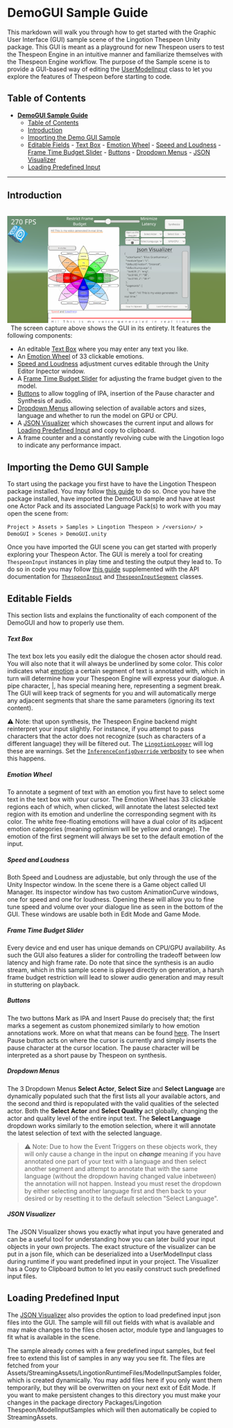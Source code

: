 # **DemoGUI Sample Guide**
This markdown will walk you through how to get started with the Graphic User Interface (GUI) sample scene of the Lingotion Thespeon Unity package. This GUI is meant as a playground for new Thespeon users to test the Thespeon Engine in an intuitive manner and familiarize themselves with the Thespeon Engine workflow. The purpose of the Sample scene is to provide a GUI-based way of editing the [UserModelInput](./api/Lingotion_Thespeon_API.md#class-usermodelinput) class to let you explore the features of Thespeon before starting to code.
## Table of Contents
- [**DemoGUI Sample Guide**](#demogui-sample-guide)
  - [Table of Contents](#table-of-contents)
  - [Introduction](#introduction)
  - [Importing the Demo GUI Sample](#importing-the-demo-gui-sample)
  - [Editable Fields](#editable-fields)
        - [Text Box](#text-box)
        - [Emotion Wheel](#emotion-wheel)
        - [Speed and Loudness](#speed-and-loudness)
        - [Frame Time Budget Slider](#frame-time-budget-slider)
        - [Buttons](#buttons)
        - [Dropdown Menus](#dropdown-menus)
        - [JSON Visualizer](#json-visualizer)
  - [Loading Predefined Input](#loading-predefined-input)

---
## Introduction
  ![Alt text](./data/GUI.png?raw=true "GUI")
  The screen capture above shows the GUI in its entirety. It features the following components:
  - An editable [Text Box](#text-box) where you may enter any text you like.
  - An [Emotion Wheel](#emotion-wheel) of 33 clickable emotions.
  - [Speed and Loudness](#speed-and-loudness) adjustment curves editable through the Unity Editor Inpector window.
  - A [Frame Time Budget Slider](#frame-time-budget-slider) for adjusting the frame budget given to the model.
  - [Buttons](#buttons) to allow toggling of IPA, insertion of the Pause character and Synthesis of audio.
  - [Dropdown Menus](#dropdown-menus) allowing selection of available actors and sizes, language and whether to run the model on GPU or CPU.
  - A [JSON Visualizer](#json-visualizer) which showcases the current input and allows for [Loading Predefined Input](#loading-predefined-input) and copy to clipboard.
  - A frame counter and a constantly revolving cube with the Lingotion logo to indicate any performance impact.
  

## Importing the Demo GUI Sample

To start using the package you first have to have the Lingotion Thespeon package installed. You may follow [this guide](./get-started-unity.md) to do so. Once you have the package installed, have imported the DemoGUI sample and have at least one Actor Pack and its associated Language Pack(s) to work with you may open the scene from:

   ```
   Project > Assets > Samples > Lingotion Thespeon > /<version>/ > DemoGUI > Scenes > DemoGUI.unity
   ```

Once you have imported the GUI scene you can get started with properly exploring your Thespeon Actor. The GUI is merely a tool for creating `ThespeonInput` instances in play time and testing the output they lead to. To do so in code you may follow [this guide](./how-to-control-thespeon.md) supplemented with the API documentation for [`ThespeonInput`](./api/Public%20API/Lingotion_Thespeon_Inputs.md#class-thespeoninput) and [`ThespeonInputSegment`](./api/Public%20API/Lingotion_Thespeon_Inputs.md#class-thespeoninputsegment) classes.

## Editable Fields
This section lists and explains the functionality of each component of the DemoGUI and how to properly use them.

##### Text Box
The text box lets you easily edit the dialogue the chosen actor should read. You will also note that it will always be underlined by some color. This color indicates what [emotion](#emotion-wheel) a certain segment of text is annotated with, which in turn will determine how your Thespeon Engine will express your dialogue. A pipe character, |, has special meaning here, representing a segment break. The GUI will keep track of segments for you and will automatically merge any adjacent segments that share the same parameters (ignoring its text content). 

⚠️ Note: that upon synthesis, the Thespeon Engine backend might reinterpret your input slightly. For instance, if you attempt to pass characters that the actor does not recognize (such as characters of a different language) they will be filtered out. The [`LingotionLogger`](./api/Public%20API/Lingotion_Thespeon_Core.md) will log these are warnings. Set the [`InferenceConfigOverride` verbosity](./thespeon-configuration.md#-verbosity-verbositylevel) to see when this happens.

##### Emotion Wheel
To annotate a segment of text with an emotion you first have to select some text in the text box with your cursor. The Emotion Wheel has 33 clickable regions each of which, when clicked, will annotate the latest selected text region with its emotion and underline the corresponding segment with its color. The white free-floating emotions will have a dual color of its adjacent emotion categories (meaning optimism will be yellow and orange). The emotion of the first segment will always be set to the default emotion of the input.

##### Speed and Loudness
Both Speed and Loudness are adjustable, but only through the use of the Unity Inspector window. In the scene there is a Game object called UI Manager. Its inspector window has two custom AnimationCurve windows, one for speed and one for loudness. Opening these will allow you to fine tune speed and volume over your dialogue line as seen in the bottom of the GUI. These windows are usable both in Edit Mode and Game Mode.

##### Frame Time Budget Slider
Every device and end user has unique demands on CPU/GPU availability. As such the GUI also features a slider for controlling the tradeoff between low latency and high frame rate. Do note that since the synthesis is an audio stream, which in this sample scene is played directly on generation, a harsh frame budget restriction will lead to slower audio generation and may result in stuttering on playback. 

##### Buttons
The two buttons Mark as IPA and Insert Pause do precisely that; the first marks a segement as custom phonemized similarly to how emotion annotations work. More on what that means can be found [here](./how-to-control-thespeon.md#21-controlling-pronounciation). The Insert Pause button acts on where the cursor is currently and simply inserts the pause character at the cursor location. The pause character will be interpreted as a short pause by Thespeon on synthesis. 

##### Dropdown Menus
The 3 Dropdown Menus **Select Actor**, **Select Size** and **Select Language** are dynamically populated such that the first lists all your available actors, and the second and third is repopulated with the valid qualities of the selected actor. Both the **Select Actor** and **Select Quality** act globally, changing the actor and quality level of the entire input text. The **Select Language** dropdown works similarly to the emotion selection, where it will annotate the latest selection of text with the selected language. 

> ⚠️ Note: Due to how the Event Triggers on these objects work, they will only cause a change in the input on ***change*** meaning if you have annotated one part of your text with a language and then select another segment and attempt to annotate that with the same language (without the dropdown having changed value inbetween) the annotation will not happen. Instead you must reset the dropdown by either selecting another language first and then back to your desired or by resetting it to the default selection "Select Language". 

##### JSON Visualizer
The JSON Visualizer shows you exactly what input you have generated and can be a useful tool for understanding how you can later build your input objects in your own projects. The exact structure of the visualizer can be put in a json file, which can be deserialized into a UserModelInput class during runtime if you want predefined input in your project. The Visualizer has a Copy to Clipboard button to let you easily construct such predefined input files.


## Loading Predefined Input
The [JSON Visualizer](#json-visualizer) also provides the option to load predefined input json files into the GUI. The sample will fill out fields with what is available and may make changes to the files chosen actor, module type and languages to fit what is available in the scene.

The sample already comes with a few predefined input samples, but feel free to extend this list of samples in any way you see fit. The files are fetched from your Assets/StreamingAssets/LingotionRuntimeFiles/ModelInputSamples folder, which is created dynamically. You may add files here if you only want them temporarily, but they will be overwritten on your next exit of Edit Mode. If you want to make persistent changes to this directory you must make your changes in the package directory Packages/Lingotion Thespeon/ModelInputSamples which will then automatically be copied to StreamingAssets.
